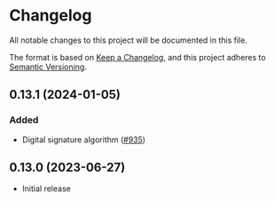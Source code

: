 # Changelog
All notable changes to this project will be documented in this file.

The format is based on [Keep a Changelog](https://keepachangelog.com/en/1.0.0/),
and this project adheres to [Semantic Versioning](https://semver.org/spec/v2.0.0.html).

## 0.13.1 (2024-01-05)
### Added
- Digital signature algorithm ([#935])

[#935]: https://github.com/RustCrypto/elliptic-curves/pull/935

## 0.13.0 (2023-06-27)
- Initial release
